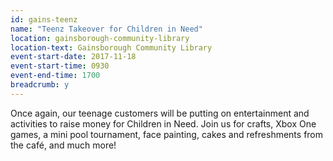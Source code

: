 ```yaml
---
id: gains-teenz
name: "Teenz Takeover for Children in Need"
location: gainsborough-community-library
location-text: Gainsborough Community Library
event-start-date: 2017-11-18
event-start-time: 0930
event-end-time: 1700
breadcrumb: y
---
```


Once again, our teenage customers will be putting on entertainment and activities to raise money for Children in Need. Join us for crafts, Xbox One games, a mini pool tournament, face painting, cakes and refreshments from the café, and much more!

